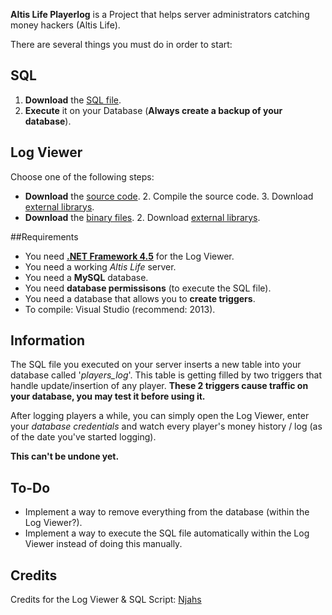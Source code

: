 **Altis Life Playerlog** is a Project that helps server administrators catching money hackers (Altis Life).

There are several things you must do in order to start:

## SQL

1. **Download** the [SQL file](https://github.com/njahs/AL-Playerlog/blob/master/sql/).
2. **Execute** it on your Database (**Always create a backup of your database**).

## Log Viewer

Choose one of the following steps:

* **Download** the [source code](https://github.com/njahs/AL-Playerlog/tree/master/viewer/src).
  2. Compile the source code.
  3. Download [external librarys](https://github.com/njahs/AL-Playerlog/tree/master/viewer/ext).
* **Download** the [binary files](https://github.com/njahs/AL-Playerlog/tree/master/viewer/bin).
  2. Download [external librarys](https://github.com/njahs/AL-Playerlog/tree/master/viewer/ext).

##Requirements

* You need **[.NET Framework 4.5](https://www.microsoft.com/de-de/download/details.aspx?id=30653)** for the Log Viewer.
* You need a working *Altis Life* server.
* You need a **MySQL** database.
* You need **database permissisons** (to execute the SQL file).
* You need a database that allows you to **create triggers**.
* To compile: Visual Studio (recommend: 2013).

## Information

The SQL file you executed on your server inserts a new table into your database called '*players_log*'.
This table is getting filled by two triggers that handle update/insertion of any player.
**These 2 triggers cause traffic on your database, you may test it before using it.**

After logging players a while, you can simply open the Log Viewer, enter your *database credentials* and watch every player's money history / log (as of the date you've started logging).

**This can't be undone yet.**

## To-Do

* Implement a way to remove everything from the database (within the Log Viewer?).
* Implement a way to execute the SQL file automatically within the Log Viewer instead of doing this manually.

## Credits

  Credits for the Log Viewer & SQL Script: [Njahs](https://github.com/njahs)
  
